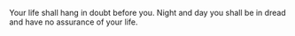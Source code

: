 Your life shall hang in doubt before you. Night and day you shall be in dread and have no assurance of your life.

